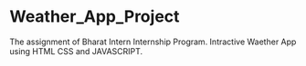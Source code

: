 # Weather_App_Project
The assignment of Bharat Intern Internship Program.
Intractive Waether App using HTML CSS and JAVASCRIPT.

